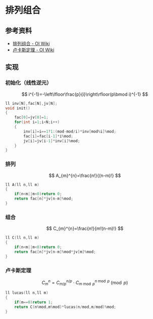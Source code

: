 # 排列组合

## 参考资料

- [排列组合 - OI Wiki](https://oi-wiki.org/math/combinatorics/combination/)
- [卢卡斯定理 - OI Wiki](https://oi-wiki.org/math/number-theory/lucas/)

## 实现

### 初始化（线性逆元）

$$
i^{-1}=-\left\lfloor\frac{p}{i}\right\rfloor(p\bmod i)^{-1}
$$

```cpp
ll inv[N],fac[N],jv[N];
void init()
{
	fac[0]=jv[0]=1;
	for(int i=1;i<N;i++)
	{
		inv[i]=i==1?1:(mod-mod/i)*inv[mod%i]%mod;
		fac[i]=fac[i-1]*i%mod;
		jv[i]=jv[i-1]*inv[i]%mod;
	}
}
```

### 排列

$$
A_{m}^{n}=\frac{n!}{(n-m)!}
$$

```cpp
ll A(ll n,ll m)
{
	if(n<m||m<0)return 0;
	return fac[n]*jv[n-m]%mod;
}
```

### 组合

$$
C_{m}^{n}=\frac{n!}{m!(n-m)!}
$$

```cpp
ll C(ll n,ll m)
{
	if(n<m||m<0)return 0;
	return fac[n]*jv[n-m]%mod*jv[m]%mod;
}
```

### 卢卡斯定理

$$
C_{m}^{n}=C_{m/p}^{n/p}\cdot C_{m\bmod p}^{n\bmod p}\pmod p
$$

```cpp
ll lucas(ll n,ll m)
{
	if(m==0)return 1;
	return C(n%mod,m%mod)*lucas(n/mod,m/mod)%mod;
}
```
